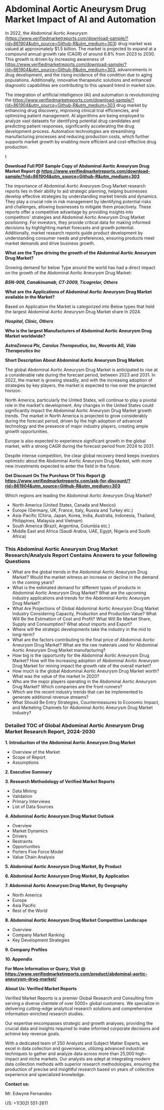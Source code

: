 <meta name="title" content="Global Abdominal Aortic Aneurysm Drug Market Impact of AI and Automation"><meta name="description" content="In 2022, the Abdominal Aortic Aneurysm (https://www.verifiedmarketreports.com/download-sample/?rid=861904&utm_source=Github-R&utm_medium=303) drug market was valued at"><meta name="title" content="Abdominal Aortic Aneurysm Drug Market Size, Share, Scope, Trends, Growth, Opportunities, Analysis, Forecast"><h1>Abdominal Aortic Aneurysm Drug Market Impact of AI and Automation</h1><p>In 2022, the Abdominal Aortic Aneurysm (https://www.verifiedmarketreports.com/download-sample/?rid=861904&utm_source=Github-R&utm_medium=303) drug market was valued at approximately $1.5 billion. The market is projected to expand at a compound annual growth rate (CAGR) of around 6.8% from 2023 to 2030. This growth is driven by increasing awareness of https://www.verifiedmarketreports.com/download-sample/?rid=861904&utm_source=Github-R&utm_medium=303, advancements in drug development, and the rising incidence of the condition due to aging populations. Additionally, innovative therapeutic solutions and enhanced diagnostic capabilities are contributing to this upward trend in market size.</p><p>The integration of artificial intelligence (AI) and automation is revolutionizing the https://www.verifiedmarketreports.com/download-sample/?rid=861904&utm_source=Github-R&utm_medium=303 drug market by enhancing drug discovery, improving clinical trial efficiencies, and optimizing patient management. AI algorithms are being employed to analyze vast datasets for identifying potential drug candidates and predicting patient responses, significantly accelerating the drug development process. Automation technologies are streamlining manufacturing processes and reducing production costs, which further supports market growth by enabling more efficient and cost-effective drug production.</p>t</p><p id="" class=""><strong>Download Full PDF Sample Copy of Abdominal Aortic Aneurysm Drug Market Report @ <a href="https://www.verifiedmarketreports.com/download-sample/?rid=861904&utm_source=Github-R&utm_medium=303" target="_blank">https://www.verifiedmarketreports.com/download-sample/?rid=861904&utm_source=Github-R&utm_medium=303</a></strong></p><p>The importance of&nbsp;Abdominal Aortic Aneurysm Drug Market research reports lies in their ability to aid strategic planning, helping businesses develop effective strategies by understanding market trends and dynamics. They play a crucial role in risk management by identifying potential risks and challenges, allowing businesses to mitigate them proactively. These reports offer a competitive advantage by providing insights into competitors' strategies and Abdominal Aortic Aneurysm Drug Market positioning. For investors, they provide critical data for making informed decisions by highlighting market forecasts and growth potential. Additionally, market research reports guide product development by understanding consumer needs and preferences, ensuring products meet market demands and drive business growth.</p><p><strong>What are the&nbsp;Type driving the growth of the Abdominal Aortic Aneurysm Drug Market?</strong></p><p id="" class="">Growing demand for below Type around the world has had a direct impact on the growth of the Abdominal Aortic Aneurysm Drug Market:</p><em><strong>BSN-908, Canakinumab, CT-2009, Ticagrelor, Others</strong></em></p><strong>What are the&nbsp;Applications&nbsp;of Abdominal Aortic Aneurysm Drug Market available in the Market?</strong></p><p id="" class="">Based on Application the Market is categorized into Below types that held the largest Abdominal Aortic Aneurysm Drug Market share In 2024.</p><em><strong>Hospital, Clinic, Others</strong></em></p><strong>Who is the largest Manufacturers of Abdominal Aortic Aneurysm Drug Market worldwide?</strong></p><p><em><strong>AstraZeneca Plc, Carolus Therapeutics, Inc, Novartis AG, Vida Therapeutics Inc</strong></em></p><p id="" class=""><strong>Short Description About Abdominal Aortic Aneurysm Drug Market:</strong></p><p>The global Abdominal Aortic Aneurysm Drug Market is anticipated to rise at a considerable rate during the forecast period, between 2023 and 2031. In 2022, the market is growing steadily, and with the increasing adoption of strategies by key players, the market is expected to rise over the projected horizon.</p><p>North America, particularly the United States, will continue to play a pivotal role in the market's development. Any changes in the United States could significantly impact the Abdominal Aortic Aneurysm Drug Market growth trends. The market in North America is projected to grow considerably during the forecast period, driven by the high adoption of advanced technology and the presence of major industry players, creating ample growth opportunities.</p><p>Europe is also expected to experience significant growth in the global market, with a strong CAGR during the forecast period from 2024 to 2031.</p><p>Despite intense competition, the clear global recovery trend keeps investors optimistic about the Abdominal Aortic Aneurysm Drug Market, with more new investments expected to enter the field in the future.</p><p id="" class=""><strong>Get Discount On The Purchase Of This Report @ <a href="https://www.verifiedmarketreports.com/ask-for-discount/?rid=861904&utm_source=Github-R&utm_medium=303" target="_blank">https://www.verifiedmarketreports.com/ask-for-discount/?rid=861904&utm_source=Github-R&utm_medium=303</a></strong></p>Which regions are leading the Abdominal Aortic Aneurysm Drug Market?</p><ul><li>North America (United States, Canada and Mexico)</li><li>Europe (Germany, UK, France, Italy, Russia and Turkey etc.)</li><li>Asia-Pacific (China, Japan, Korea, India, Australia, Indonesia, Thailand, Philippines, Malaysia and Vietnam)</li><li>South America (Brazil, Argentina, Columbia etc.)</li><li>Middle East and Africa (Saudi Arabia, UAE, Egypt, Nigeria and South Africa)</li></ul><h3 id="" class="">This Abdominal Aortic Aneurysm Drug Market Research/Analysis Report Contains Answers to your following Questions</h3><ul><li>What are the global trends in the Abdominal Aortic Aneurysm Drug Market? Would the market witness an increase or decline in the demand in the coming years?</li><li>What is the estimated demand for different types of products in Abdominal Aortic Aneurysm Drug Market? What are the upcoming industry applications and trends for the Abdominal Aortic Aneurysm Drug Market?</li><li>What Are Projections of Global Abdominal Aortic Aneurysm Drug Market Industry Considering Capacity, Production and Production Value? What Will Be the Estimation of Cost and Profit? What Will Be Market Share, Supply and Consumption? What about imports and Export?</li><li>Where will the strategic developments take the industry in the mid to long-term?</li><li>What are the factors contributing to the final price of Abdominal Aortic Aneurysm Drug Market? What are the raw materials used for Abdominal Aortic Aneurysm Drug Market manufacturing?</li><li>How big is the opportunity for the Abdominal Aortic Aneurysm Drug Market? How will the increasing adoption of Abdominal Aortic Aneurysm Drug Market for mining impact the growth rate of the overall market?</li><li>How much is the global Abdominal Aortic Aneurysm Drug Market worth? What was the value of the market In 2020?</li><li>Who are the major players operating in the Abdominal Aortic Aneurysm Drug Market? Which companies are the front runners?</li><li>Which are the recent industry trends that can be implemented to generate additional revenue streams?</li><li>What Should Be Entry Strategies, Countermeasures to Economic Impact, and Marketing Channels for Abdominal Aortic Aneurysm Drug Market Industry?</li></ul><h3 id="" class="">Detailed TOC of Global Abdominal Aortic Aneurysm Drug Market Research Report, 2024-2030</h3><p id="" class=""><strong>1. Introduction of the Abdominal Aortic Aneurysm Drug Market</strong></p><ul><li>Overview of the Market</li><li>Scope of Report</li><li>Assumptions</li></ul><p id="" class=""><strong>2. Executive Summary</strong></p><p id="" class=""><strong>3. Research Methodology of Verified Market Reports</strong></p><ul><li>Data Mining</li><li>Validation</li><li>Primary Interviews</li><li>List of Data Sources</li></ul><p id="" class=""><strong>4. Abdominal Aortic Aneurysm Drug Market Outlook</strong></p><ul><li>Overview</li><li>Market Dynamics</li><li>Drivers</li><li>Restraints</li><li>Opportunities</li><li>Porters Five Force Model</li><li>Value Chain Analysis</li></ul><p id="" class=""><strong>5. Abdominal Aortic Aneurysm Drug Market, By Product</strong></p><p id="" class=""><strong>6. Abdominal Aortic Aneurysm Drug Market, By Application</strong></p><p id="" class=""><strong>7. Abdominal Aortic Aneurysm Drug Market, By Geography</strong></p><ul><li>North America</li><li>Europe</li><li>Asia Pacific</li><li>Rest of the World</li></ul><p id="" class=""><strong>8. Abdominal Aortic Aneurysm Drug Market Competitive Landscape</strong></p><ul><li>Overview</li><li>Company Market Ranking</li><li>Key Development Strategies</li></ul><p id="" class=""><strong>9. Company Profiles</strong></p><p id="" class=""><strong>10. Appendix</strong></p><p id="" class=""><strong>For More Information or Query, Visit @ <a href="https://www.verifiedmarketreports.com/product/abdominal-aortic-aneurysm-drug-market/" target="_blank">https://www.verifiedmarketreports.com/product/abdominal-aortic-aneurysm-drug-market/</a></strong></p><p id="" class=""><strong>About Us: Verified Market Reports</strong></p><p id="" class="">Verified Market Reports is a premier Global Research and Consulting firm serving a diverse clientele of over 5000+ global customers. We specialize in delivering cutting-edge analytical research solutions and comprehensive information-enriched research studies.</p><p id="" class="">Our expertise encompasses strategic and growth analyses, providing the crucial data and insights required to make informed corporate decisions and achieve key revenue goals.</p><p id="" class="">With a dedicated team of 250 Analysts and Subject Matter Experts, we excel in data collection and governance, utilizing advanced industrial techniques to gather and analyze data across more than 25,000 high-impact and niche markets. Our analysts are adept at integrating modern data collection methods with superior research methodologies, ensuring the production of precise and insightful research based on years of collective experience and specialized knowledge.</p><p id="" class=""><strong>Contact us:</strong></p><p id="" class="">Mr. Edwyne Fernandes</p><p id="" class="">US: +1(302) 551-2611</p>